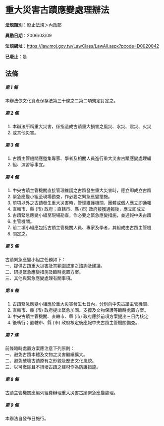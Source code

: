 # 重大災害古蹟應變處理辦法

**法規類別**：廢止法規＞內政部

**異動日期**：2006/03/09  

**法規網址**：https://law.moj.gov.tw/LawClass/LawAll.aspx?pcode=D0020042

**已廢止**：是



## 法條
##### 第 1 條
本辦法依文化資產保存法第三十條之二第二項規定訂定之。

##### 第 2 條
1. 本辦法所稱重大災害，係指造成古蹟重大損害之風災、水災、震災、火災
1. 或其他災害。

##### 第 3 條
1. 古蹟主管機關應邀集專家、學者及相關人員進行重大災害古蹟應變處理編
1. 組、演習等事宜。

##### 第 4 條
1. 中央古蹟主管機關直接管理維護之古蹟發生重大災害時，應立即成立古蹟
1. 緊急應變小組至現場勘查，作必要之緊急應變措施。
1. 前項以外之古蹟發生重大災害時，管理維護機關、團體或個人應立即通報
1. 直轄市、縣 (市) 政府；直轄市、縣 (市) 政府接獲通報後，應立即成立
1. 古蹟緊急應變小組至現場勘查，作必要之緊急應變措施，並通報中央古蹟
1. 主管機關。
1. 前二項小組應包括古蹟主管機關人員、專家及學者，其組成由古蹟主管機
1. 關定之。

##### 第 5 條
古蹟緊急應變小組之任務如下：  
一、提供古蹟重大災害及其範圍認定之諮詢及建議。  
二、研提緊急應變措施及臨時處置方案。  
三、其他與緊急應變處理有關事項。

##### 第 6 條
1. 古蹟緊急應變小組應於重大災害發生七日內，分別向中央古蹟主管機關、
1. 直轄市、縣 (市) 政府提出緊急加固、支撐及文物保護等臨時處置方案。
1. 中央古蹟主管機關、直轄市、縣 (市) 政府應於前項方案提出三日內核定
1. 後執行；直轄市、縣 (市) 政府核定後應報中央古蹟主管機關備查。

##### 第 7 條
前條臨時處置方案應注意下列原則：  
一、避免古蹟本體及文物之災害繼續擴大。  
二、避免破壞古蹟原有之形貌及歷史文化風貌。  
三、以可撤除且不損壞古蹟之建材作為防護措施。

##### 第 8 條
古蹟主管機關應編列經費辦理重大災害古蹟緊急應變處理。

##### 第 9 條
本辦法自發布日施行。



